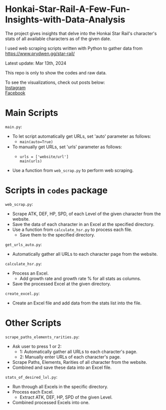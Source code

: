 # Honkai-Star-Rail-A-Few-Fun-Insights-with-Data-Analysis
The project gives insights that delve into the Honkai Star Rail's character's stats of all available characters as of the given date.

I used web scraping scripts written with Python to gather data from https://www.prydwen.gg/star-rail/

Latest update: Mar 13th, 2024

This repo is only to show the codes and raw data.

To see the visualizations, check out posts below:  
[Instagram](https://www.instagram.com/p/C4djIL2SKnl/?utm_source=ig_web_copy_link&igsh=MzRlODBiNWFlZA==)  
[Facebook](https://www.facebook.com/permalink.php?story_fbid=pfbid0RKSexmY4iRHpbMgBFdvxxL5soApJ22LoiVjZEs3JETUZe19puL3wxmb6ogUjPEskl&id=61553626169836)

# Main Scripts

```main.py```:

- To let script automatically get URLs, set 'auto' parameter as follows:
  - ```main(auto=True)```
- To manually get URLs, set 'urls' parameter as follows:
  - ```
    urls = ['website/url']
    main(urls)
    ```
- Use a function from ```web_scrap.py``` to perform web scraping.

# Scripts in ```codes``` package
```web_scrap.py```:
- Scrape ATK, DEF, HP, SPD, of each Level of the given character from the website.
- Save the data of each character in an Excel at the specified directory.
- Use a function from ```calculate_hsr.py``` to process each file.
  - Save them to the specified directory.

```get_urls_auto.py```:

- Automatically gather all URLs to each character page from the website.

```calculate_hsr.py```:

- Process an Excel.
  - Add growth rate and growth rate % for all stats as columns.
- Save the processed Excel at the given directory.

```create_excel.py```:

- Create an Excel file and add data from the stats list into the file.

# Other Scripts
```scrape_paths_elements_rarities.py```:
- Ask user to press 1 or 2:
  - 1: Automatically gather all URLs to each character's page.
  - 2: Manually enter URLs of each character's page.
- Scrape Paths, Elements, Rarities of all character from the website.
- Combined and save these data into an Excel file.

```stats_of_desired_lvl.py```:

- Run through all Excels in the specific directory.
- Process each Excel.
  - Extract ATK, DEF, HP, SPD of the given Level.
- Combined processed Excels into one.      



